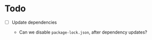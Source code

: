 # Todo

- [ ] Update dependencies

   - Can we disable `package-lock.json`, after dependency updates?



